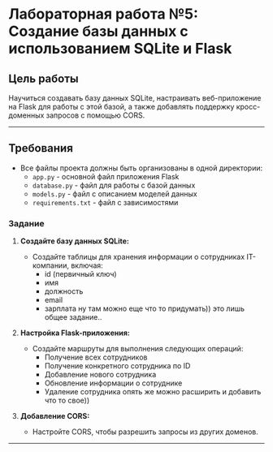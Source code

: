 # Лабораторная работа №5: Создание базы данных с использованием SQLite и Flask

## Цель работы
Научиться создавать базу данных SQLite, настраивать веб-приложение на Flask для работы с этой базой, а также добавлять поддержку кросс-доменных запросов с помощью CORS.

---

## Требования

- Все файлы проекта должны быть организованы в одной директории:
  - `app.py` - основной файл приложения Flask
  - `database.py` - файл для работы с базой данных
  - `models.py` - файл с описанием моделей данных
  - `requirements.txt` - файл с зависимостями

### Задание

1. **Создайте базу данных SQLite:**
   - Создайте таблицы для хранения информации о сотрудниках IT-компании, включая:
     - id (первичный ключ)
     - имя
     - должность
     - email
     - зарплата
  ну там можно еще что то придумать)) это лишь общее задание..

2. **Настройка Flask-приложения:**
   - Создайте маршруты для выполнения следующих операций:
     - Получение всех сотрудников
     - Получение конкретного сотрудника по ID
     - Добавление нового сотрудника
     - Обновление информации о сотруднике
     - Удаление сотрудника
  опять же можно расширить и добавить что то свое))

3. **Добавление CORS:**
   - Настройте CORS, чтобы разрешить запросы из других доменов.

---



